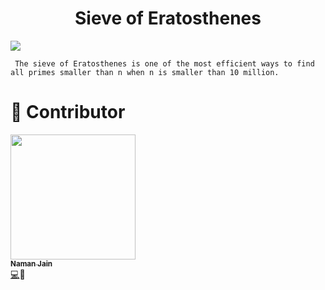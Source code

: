 # <div align = center>Sieve of Eratosthenes </div>

<img src="https://img.shields.io/badge/language-C++-blue?style=for-the-badge">

```
 The sieve of Eratosthenes is one of the most efficient ways to find all primes smaller than n when n is smaller than 10 million.
```
# :star2: Contributor

<td align="center"><a href="https://github.com/nj1902"><img src="https://user-images.githubusercontent.com/56442920/94884868-4dac4480-048c-11eb-9c56-7aaf87ba3597.jpeg" width="200px;" alt=""/><br /><sub><b>Naman Jain</b></sub></a><br /><a href="" title="Code" >💻</a><a title="Documentation">📖</a></td>
